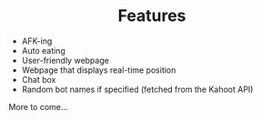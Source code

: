 <h1 align="center">Features</h1>

- AFK-ing
- Auto eating
- User-friendly webpage
- Webpage that displays real-time position
- Chat box
- Random bot names if specified (fetched from the Kahoot API)

More to come...
